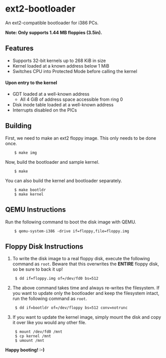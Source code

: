 # ext2-bootloader
An ext2-compatible bootloader for i386 PCs.

**Note: Only supports 1.44 MB floppies (3.5in).**

## Features
  * Supports 32-bit kernels up to 268 KiB in size
  * Kernel loaded at a known address below 1 MiB
  * Switches CPU into Protected Mode before calling the kernel

#### Upon entry to the kernel
  * GDT loaded at a well-known address
      * All 4 GiB of address space accessible from ring 0
  * Disk inode table loaded at a well-known address
  * Interrupts disabled on the PICs

## Building
First, we need to make an ext2 floppy image. This only needs to be done once.

        $ make img

Now, build the bootloader and sample kernel.

        $ make

You can also build the kernel and bootloader separately.

        $ make bootldr
        $ make kernel


## QEMU Instructions
Run the following command to boot the disk image with QEMU.

        $ qemu-system-i386 -drive if=floppy,file=floppy.img

## Floppy Disk Instructions
1) To write the disk image to a real floppy disk, execute the following command
as `root`. Beware that this overwrites the **ENTIRE** floppy disk, so be sure
to back it up!

        $ dd if=floppy.img of=/dev/fd0 bs=512

2) The above command takes time and always re-writes the filesystem. If you
want to update only the bootloader and keep the filesystem intact, run the
following command as `root`.

        $ dd if=bootldr of=/dev/floppy bs=512 conv=notrunc

3) If you want to update the kernel image, simply mount the disk and copy it
over like you would any other file.

        $ mount /dev/fd0 /mnt
        $ cp kernel /mnt
        $ umount /mnt


**Happy booting! :-)**
